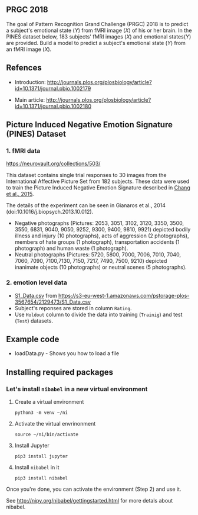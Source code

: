 
## PRGC 2018
The goal of Pattern Recognition Grand Challenge (PRGC) 2018 is to predict a subject's emotional state ($Y$) from fMRI image ($X$) of his or her brain.
In the PINES dataset below, 183 subjects' fMRI images ($X$) and emotional states($Y$) are provided.
Build a model to predict a subject's emotional state ($Y$) from an fMRI image ($X$).

## Refences

* Introduction: http://journals.plos.org/plosbiology/article?id=10.1371/journal.pbio.1002179

* Main article: http://journals.plos.org/plosbiology/article?id=10.1371/journal.pbio.1002180


## Picture Induced Negative Emotion Signature (PINES) Dataset

### 1. fMRI data
https://neurovault.org/collections/503/

This dataset contains single trial responses to 30 images from the International Affective Picture Set from 182 subjects. These data were used to train the Picture Induced Negative Emotion Signature described in [Chang et al., 2015](http://journals.plos.org/plosbiology/article?id=10.1371/journal.pbio.1002180). 

The details of the experiment can be seen in Gianaros et al., 2014 (doi:10.1016/j.biopsych.2013.10.012).
* Negative photographs (Pictures: 2053, 3051, 3102, 3120, 3350, 3500, 3550, 6831, 9040, 9050, 9252, 9300, 9400, 9810, 9921) depicted bodily illness and injury (10 photographs), acts of aggression (2 photographs), members of hate groups (1 photograph), transportation accidents (1 photograph) and human waste (1 photograph). 
* Neutral photographs (Pictures: 5720, 5800, 7000, 7006, 7010, 7040, 7060, 7090, 7100,7130, 7150, 7217, 7490, 7500, 9210) depicted inanimate objects (10 photographs) or neutral scenes (5 photographs).

### 2. emotion level data 
* [S1_Data.csv](S1_Data.csv) from https://s3-eu-west-1.amazonaws.com/pstorage-plos-3567654/2129473/S1_Data.csv
* Subject's reponses are stored in column `Rating`.
* Use `Holdout` column to divide the data into training (`Trainig`) and test (`Test`) datasets. 


## Example code
* loadData.py - Shows you how to load a file

## Installing required packages 

### Let's install  `nibabel` in a new virtual environment

1. Create a virtual environment
    ```
    python3 -m venv ~/ni
    ```

2. Activate the virtual envrinonment
    ```
    source ~/ni/bin/activate
    ```

3. Install Jupyter
    ```
    pip3 install jupyter
    ```
    
4. Install `nibabel` in it
    ```
    pip3 install nibabel
    ```

Once you're done, you can activate the environment (Step 2) and use it.

See http://nipy.org/nibabel/gettingstarted.html for more detals about nibabel.
